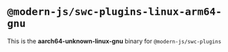 # `@modern-js/swc-plugins-linux-arm64-gnu`

This is the **aarch64-unknown-linux-gnu** binary for `@modern-js/swc-plugins`
